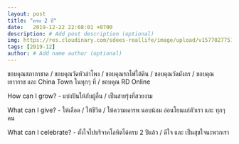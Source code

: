 ```yaml
---
layout: post
title: "ครบ 2 ปี"
date:   2019-12-22 22:08:01 +0700
description: # Add post description (optional)
img: https://res.cloudinary.com/sdees-reallife/image/upload/v1577027751/IMG_20191222_125535.jpg # Add image post (optional)
tags: [2019-12]
author: # Add name author (optional)
---
```

ขอบคุณสภากาชาด / ขอบคุณวัดหัวลำโพง / ขอบคุณรถไฟใต้ดิน / ขอบคุณวัดมังกร / ขอบคุณเยาวราช และ China Town ในทุกๆ ที่ / ขอบคุณ RD Online

<i class="fa fa-child" style="color:plum"></i>

How can I grow? - แบ่งปันให้กับผู้อื่น / เป็นสายรุ้งที่สวยงาม

What can I give? - ให้เลือด / ให้ชีวิต / ให้ความเคารพ นอบน้อม อ่อนโยนแก่ตัวเรา และ ทุกๆ คน

What can I celebrate? - ตั้งใจไปบริจาคโลหิตได้ครบ 2 ปีแล้ว / ดีใจ และ เป็นสุขใจนะพวกเรา
